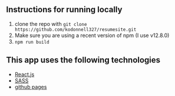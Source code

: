 ## Instructions for running locally
1. clone the repo with `git clone https://github.com/kodonnell327/resumesite.git`
2. Make sure you are using a recent version of npm (I use v12.8.0)
3. `npm run build`

## This app uses the following technologies
* [React.js](https://reactjs.org/)
* [SASS](https://sass-lang.com/)
* [github pages](https://pages.github.com/)
